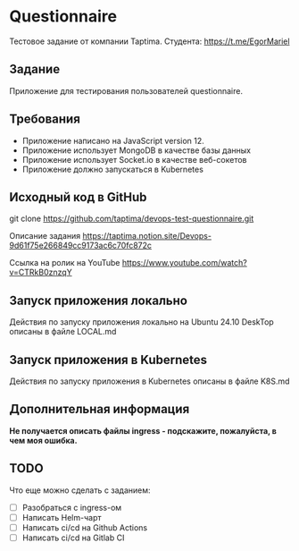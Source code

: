 # Questionnaire

Тестовое задание от компании Taptima.
Студента: https://t.me/EgorMariel

## Задание

Приложение для тестирования пользователей questionnaire.

## Требования

- Приложение написано на JavaScript version 12.
- Приложение использует MongoDB в качестве базы данных
- Приложение использует Socket.io в качестве веб-сокетов
- Приложение должно запускаться в Kubernetes

## Исходный код в GitHub

git clone https://github.com/taptima/devops-test-questionnaire.git

Описание задания https://taptima.notion.site/Devops-9d61f75e266849cc9173ac6c70fc872c

Ссылка на ролик на YouTube https://www.youtube.com/watch?v=CTRkB0znzqY

## Запуск приложения локально

Действия по запуску приложения локально на Ubuntu 24.10 DeskTop описаны в файле LOCAL.md

## Запуск приложения в Kubernetes

Действия по запуску приложения в Kubernetes описаны в файле K8S.md

## Дополнительная информация

**Не получается описать файлы ingress - подскажите, пожалуйста, в чем моя ошибка.**

## TODO

Что еще можно сделать с заданием:

- [ ] Разобраться с ingress-ом
- [ ] Написать Helm-чарт
- [ ] Написать ci/cd на Github Actions
- [ ] Написать ci/cd на Gitlab CI
